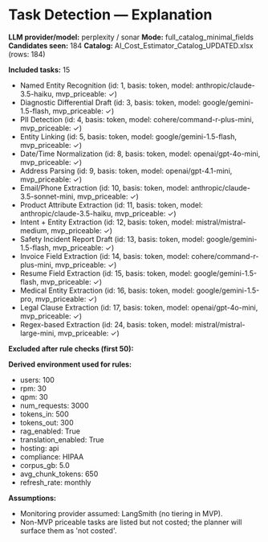# Task Detection — Explanation

**LLM provider/model:** perplexity / sonar
**Mode:** full_catalog_minimal_fields
**Candidates seen:** 184
**Catalog:** AI_Cost_Estimator_Catalog_UPDATED.xlsx (rows: 184)

**Included tasks:** 15

- Named Entity Recognition  (id: 1, basis: token, model: anthropic/claude-3.5-haiku, mvp_priceable: ✓)
- Diagnostic Differential Draft  (id: 3, basis: token, model: google/gemini-1.5-flash, mvp_priceable: ✓)
- PII Detection  (id: 4, basis: token, model: cohere/command-r-plus-mini, mvp_priceable: ✓)
- Entity Linking  (id: 5, basis: token, model: google/gemini-1.5-flash, mvp_priceable: ✓)
- Date/Time Normalization  (id: 8, basis: token, model: openai/gpt-4o-mini, mvp_priceable: ✓)
- Address Parsing  (id: 9, basis: token, model: openai/gpt-4.1-mini, mvp_priceable: ✓)
- Email/Phone Extraction  (id: 10, basis: token, model: anthropic/claude-3.5-sonnet-mini, mvp_priceable: ✓)
- Product Attribute Extraction  (id: 11, basis: token, model: anthropic/claude-3.5-haiku, mvp_priceable: ✓)
- Intent + Entity Extraction  (id: 12, basis: token, model: mistral/mistral-medium, mvp_priceable: ✓)
- Safety Incident Report Draft  (id: 13, basis: token, model: google/gemini-1.5-flash, mvp_priceable: ✓)
- Invoice Field Extraction  (id: 14, basis: token, model: cohere/command-r-plus-mini, mvp_priceable: ✓)
- Resume Field Extraction  (id: 15, basis: token, model: google/gemini-1.5-flash, mvp_priceable: ✓)
- Medical Entity Extraction  (id: 16, basis: token, model: google/gemini-1.5-pro, mvp_priceable: ✓)
- Legal Clause Extraction  (id: 17, basis: token, model: openai/gpt-4o-mini, mvp_priceable: ✓)
- Regex-based Extraction  (id: 24, basis: token, model: mistral/mistral-large-mini, mvp_priceable: ✓)

**Excluded after rule checks (first 50):**

**Derived environment used for rules:**
- users: 100
- rpm: 30
- qpm: 30
- num_requests: 3000
- tokens_in: 500
- tokens_out: 300
- rag_enabled: True
- translation_enabled: True
- hosting: api
- compliance: HIPAA
- corpus_gb: 5.0
- avg_chunk_tokens: 650
- refresh_rate: monthly

**Assumptions:**
- Monitoring provider assumed: LangSmith (no tiering in MVP).
- Non-MVP priceable tasks are listed but not costed; the planner will surface them as 'not costed'.
